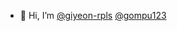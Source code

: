 - 👋 Hi, I’m [@giyeon-rpls](https://github.com/giyeon-rpls) [@gompu123](https://github.com/gompu123)

<!---
giyeon-rpls/giyeon-rpls is a ✨ special ✨ repository because its `README.md` (this file) appears on your GitHub profile.
You can click the Preview link to take a look at your changes.
--->
